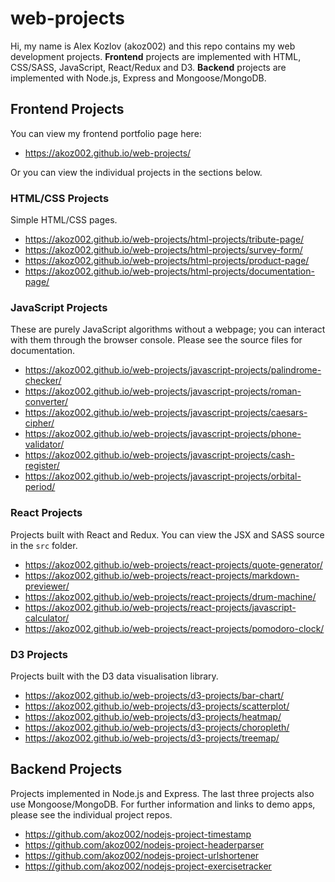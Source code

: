 # web-projects

Hi, my name is Alex Kozlov (akoz002) and this repo contains my web development projects. **Frontend** projects are implemented with HTML, CSS/SASS, JavaScript, React/Redux and D3. **Backend** projects are implemented with Node.js, Express and Mongoose/MongoDB.

## Frontend Projects

You can view my frontend portfolio page here:

* https://akoz002.github.io/web-projects/

Or you can view the individual projects in the sections below.

### HTML/CSS Projects

Simple HTML/CSS pages.
* https://akoz002.github.io/web-projects/html-projects/tribute-page/
* https://akoz002.github.io/web-projects/html-projects/survey-form/
* https://akoz002.github.io/web-projects/html-projects/product-page/
* https://akoz002.github.io/web-projects/html-projects/documentation-page/

### JavaScript Projects

These are purely JavaScript algorithms without a webpage; you can interact with them through the browser console. Please see the source files for documentation.
* https://akoz002.github.io/web-projects/javascript-projects/palindrome-checker/
* https://akoz002.github.io/web-projects/javascript-projects/roman-converter/
* https://akoz002.github.io/web-projects/javascript-projects/caesars-cipher/
* https://akoz002.github.io/web-projects/javascript-projects/phone-validator/
* https://akoz002.github.io/web-projects/javascript-projects/cash-register/
* https://akoz002.github.io/web-projects/javascript-projects/orbital-period/

### React Projects

Projects built with React and Redux. You can view the JSX and SASS source in the `src` folder.
* https://akoz002.github.io/web-projects/react-projects/quote-generator/
* https://akoz002.github.io/web-projects/react-projects/markdown-previewer/
* https://akoz002.github.io/web-projects/react-projects/drum-machine/
* https://akoz002.github.io/web-projects/react-projects/javascript-calculator/
* https://akoz002.github.io/web-projects/react-projects/pomodoro-clock/

### D3 Projects

Projects built with the D3 data visualisation library.
* https://akoz002.github.io/web-projects/d3-projects/bar-chart/
* https://akoz002.github.io/web-projects/d3-projects/scatterplot/
* https://akoz002.github.io/web-projects/d3-projects/heatmap/
* https://akoz002.github.io/web-projects/d3-projects/choropleth/
* https://akoz002.github.io/web-projects/d3-projects/treemap/

## Backend Projects

Projects implemented in Node.js and Express. The last three projects also use Mongoose/MongoDB. For further information and links to demo apps, please see the individual project repos.
* https://github.com/akoz002/nodejs-project-timestamp
* https://github.com/akoz002/nodejs-project-headerparser
* https://github.com/akoz002/nodejs-project-urlshortener
* https://github.com/akoz002/nodejs-project-exercisetracker
